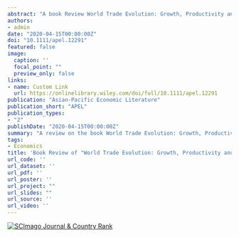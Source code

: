 ```yaml
---
abstract: "A book Review World Trade Evolution: Growth, Productivity and Employment ‐ edited by Lili Yan Ing and Miaojie Yu (eds) Routledge‐ERIA Studies in Development Economics, Oxon and New York, 2019 Pp.481. ISBN 978 1 138 48003 2"
authors:
- admin
date: "2020-04-15T00:00:00Z"
doi: "10.1111/apel.12291"
featured: false
image:
  caption: ''
  focal_point: ""
  preview_only: false
links:
- name: Custom Link
  url: https://onlinelibrary.wiley.com/doi/full/10.1111/apel.12291
publication: "Asian-Pacific Economic Literature"
publication_short: "APEL"
publication_types:
- "2"
publishDate: "2020-04-15T00:00:00Z"
summary: "A review on the book World Trade Evolution: Growth, Productivity and Employment ‐ edited by Lili Yan Ing and Miaojie Yu (eds)"
tags:
- Economics
title: 'Book Review of "World Trade Evolution: Growth, Productivity and Employment ‐ edited by Lili Yan Ing and Miaojie Yu (eds)"'
url_code: ''
url_dataset: ''
url_pdf: ''
url_poster: ''
url_project: ""
url_slides: ""
url_source: ''
url_video: ''
---
```


<a href="https://www.scimagojr.com/journalsearch.php?q=24257&amp;tip=sid&amp;exact=no" title="SCImago Journal &amp; Country Rank"><img border="0" src="https://www.scimagojr.com/journal_img.php?id=24257" alt="SCImago Journal &amp; Country Rank"  /></a>